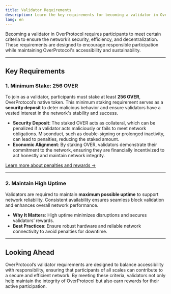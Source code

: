 ```yaml
---
title: Validator Requirements
description: Learn the key requirements for becoming a validator in OverProtocol, including staking minimums and uptime expectations.
lang: en
---
```


Becoming a validator in OverProtocol requires participants to meet certain criteria to ensure the network’s security, efficiency, and decentralization. These requirements are designed to encourage responsible participation while maintaining OverProtocol's accessibility and sustainability.

---

## Key Requirements

### 1. Minimum Stake: 256 OVER

To join as a validator, participants must stake at least **256 OVER**, OverProtocol’s native token. This minimum staking requirement serves as a **security deposit** to deter malicious behavior and ensure validators have a vested interest in the network's stability and success.

- **Security Deposit**: The staked OVER acts as collateral, which can be penalized if a validator acts maliciously or fails to meet network obligations. Misconduct, such as double-signing or prolonged inactivity, can lead to penalties, reducing the staked amount.
- **Economic Alignment**: By staking OVER, validators demonstrate their commitment to the network, ensuring they are financially incentivized to act honestly and maintain network integrity.

[Learn more about penalties and rewards →](./rewards-and-penalties)

---

### 2. Maintain High Uptime

Validators are required to maintain **maximum possible uptime** to support network reliability. Consistent availability ensures seamless block validation and enhances overall network performance.

- **Why It Matters**: High uptime minimizes disruptions and secures validators’ rewards.
- **Best Practices**: Ensure robust hardware and reliable network connectivity to avoid penalties for downtime.

---

## Looking Ahead

OverProtocol’s validator requirements are designed to balance accessibility with responsibility, ensuring that participants of all scales can contribute to a secure and efficient network. By meeting these criteria, validators not only help maintain the integrity of OverProtocol but also earn rewards for their active participation.
